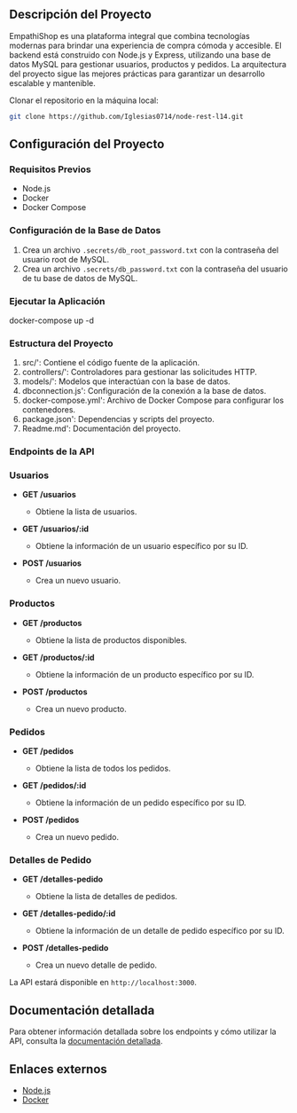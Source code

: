 ## Descripción del Proyecto

EmpathiShop es una plataforma integral que combina tecnologías modernas para brindar una experiencia de compra cómoda y accesible. El backend está construido con Node.js y Express, utilizando una base de datos MySQL para gestionar usuarios, productos y pedidos. La arquitectura del proyecto sigue las mejores prácticas para garantizar un desarrollo escalable y mantenible.

Clonar el repositorio en la máquina local:
   
   ```sh
   git clone https://github.com/Iglesias0714/node-rest-l14.git
   ```

## Configuración del Proyecto

### Requisitos Previos

- Node.js
- Docker
- Docker Compose

### Configuración de la Base de Datos

1. Crea un archivo `.secrets/db_root_password.txt` con la contraseña del usuario root de MySQL.
2. Crea un archivo `.secrets/db_password.txt` con la contraseña del usuario de tu base de datos de MySQL.

### Ejecutar la Aplicación
docker-compose up -d

### Estructura del Proyecto
1. src/': Contiene el código fuente de la aplicación.
2. controllers/': Controladores para gestionar las solicitudes HTTP.
3. models/': Modelos que interactúan con la base de datos.
4. dbconnection.js': Configuración de la conexión a la base de datos.
5. docker-compose.yml': Archivo de Docker Compose para configurar los contenedores.
6. package.json': Dependencias y scripts del proyecto.
7. Readme.md': Documentación del proyecto.

### Endpoints de la API
### Usuarios

- **GET /usuarios**
  - Obtiene la lista de usuarios.

- **GET /usuarios/:id**
  - Obtiene la información de un usuario específico por su ID.

- **POST /usuarios**
  - Crea un nuevo usuario.

### Productos

- **GET /productos**
  - Obtiene la lista de productos disponibles.

- **GET /productos/:id**
  - Obtiene la información de un producto específico por su ID.

- **POST /productos**
  - Crea un nuevo producto.

### Pedidos

- **GET /pedidos**
  - Obtiene la lista de todos los pedidos.

- **GET /pedidos/:id**
  - Obtiene la información de un pedido específico por su ID.

- **POST /pedidos**
  - Crea un nuevo pedido.

### Detalles de Pedido

- **GET /detalles-pedido**
  - Obtiene la lista de detalles de pedidos.

- **GET /detalles-pedido/:id**
  - Obtiene la información de un detalle de pedido específico por su ID.

- **POST /detalles-pedido**
  - Crea un nuevo detalle de pedido.

 La API estará disponible en `http://localhost:3000`.

## Documentación detallada

Para obtener información detallada sobre los endpoints y cómo utilizar la API,
consulta la [documentación detallada](./Endpoints).

## Enlaces externos

- [Node.js](https://www.nodejs.org)
- [Docker](https://www.docker.com)
